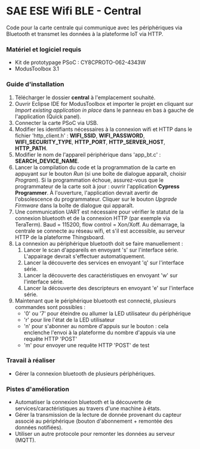 # SAE ESE Wifi BLE - Central

Code pour la carte centrale qui communique avec les périphériques via Bluetooth et transmet les données à la plateforme IoT via HTTP.

### Matériel et logiciel requis
- Kit de prototypage PSoC : CY8CPROTO-062-4343W
- ModusToolbox 3.1

### Guide d'installation

1. Télécharger le dossier **central** à l'emplacement souhaité.
2. Ouvrir Eclipse IDE for ModusToolbox et importer le projet en cliquant sur *Import existing application in place* dans le panneau en bas à gauche de l'application (Quick panel).
3. Connecter la carte PSoC via USB.
4. Modifier les identifiants nécessaires à la connexion wifi et HTTP dans le fichier 'http_client.h' : **WIFI_SSID**, **WIFI_PASSWORD**, **WIFI_SECURITY_TYPE**, **HTTP_PORT**, **HTTP_SERVER_HOST**, **HTTP_PATH**.
5. Modifier le nom de l'appareil périphérique dans 'app_bt.c' : **SEARCH_DEVICE_NAME**.
6. Lancer la compilation du code et la programmation de la carte en appuyant sur le bouton *Run* (si une boîte de dialogue apparaît, choisir *Program*). Si la programmation échoue, assurez-vous que le programmateur de la carte soit à jour : ouvrir l'application **Cypress Programmer**. À l'ouverture, l'application devrait avertir de l'obsolescence du programmateur. Cliquer sur le bouton *Upgrade Firmware* dans la boîte de dialogue qui apparaît.
7. Une communication UART est nécessaire pour vérifier le statut de la connexion bluetooth et de la connexion HTTP (par exemple via TeraTerm). Baud = 115200, flow control = Xon/Xoff. Au démarrage, la centrale se connecte au réseau wifi, et s'il est accessible, au serveur HTTP de la plateforme Thingsboard.
8. La connexion au périphérique bluetooth doit se faire manuellement :
   1. Lancer le scan d'appareils en envoyant 's' sur l'interface série. L'appairage devrait s'effectuer automatiquement.
   2. Lancer la découverte des services en envoyant 'q' sur l'interface série.
   3. Lancer la découverte des caractéristiques en envoyant 'w' sur l'interface série.
   4. Lancer la découverte des descripteurs en envoyant 'e' sur l'interface série.
9. Maintenant que le périphérique bluetooth est connecté, plusieurs commandes sont possibles :
   - '0' ou '7' pour éteindre ou allumer la LED utilisateur du périphérique
   - 'r' pour lire l'état de la LED utilisateur
   - 'n' pour s'abonner au nombre d'appuis sur le bouton : cela enclenche l'envoi à la plateforme du nombre d'appuis via une requête HTTP 'POST'
   - 'm' pour envoyer une requête HTTP 'POST' de test

### Travail à réaliser

- Gérer la connexion bluetooth de plusieurs périphériques.

### Pistes d'amélioration 

- Automatiser la connexion bluetooth et la découverte de services/caractéristiques au travers d'une machine à états.
- Gérer la transmission de la lecture de donnée provenant du capteur associé au périphérique (bouton d'abonnement + remontée des données notifiées).
- Utiliser un autre protocole pour remonter les données au serveur (MQTT).
